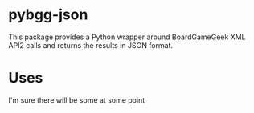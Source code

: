 # pybgg-json

This package provides a Python wrapper around BoardGameGeek XML API2 calls and returns the results in JSON format.

# Uses

I'm sure there will be some at some point